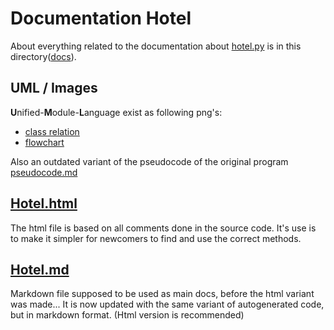 # Documentation Hotel

About everything related to the documentation about [hotel.py](../src/hotel.py) is in this directory([docs](../docs)).

## UML / Images

**U**nified-**M**odule-**L**anguage exist as following png's:

- [class relation](./class_relation.png)
- [flowchart](./flowchart.png)

Also an outdated variant of the pseudocode of the original program [pseudocode.md](./pseudocode.md)

## [Hotel.html](./hotel.html)

The html file is based on all comments done in the source code. It's use is to make it simpler for newcomers to find and use the correct methods.

## [Hotel.md](./hotel.md)

Markdown file supposed to be used as main docs, before the html variant was made... It is now updated with the same variant of autogenerated code, but in markdown format. (Html version is recommended)
